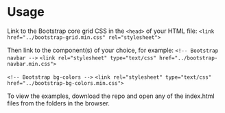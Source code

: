 # Usage
Link to the Bootstrap core grid CSS in the `<head>` of your HTML file:
`<link href="../bootstrap-grid.min.css" rel="stylesheet">`

Then link to the component(s) of your choice, for example:
`<!-- Bootstrap navbar -->`
`<link rel="stylesheet" type="text/css" href="../bootstrap-navbar.min.css">` 

`<!-- Bootstrap bg-colors -->`
`<link rel="stylesheet" type="text/css" href="../bootstrap-bg-colors.min.css">`

To view the examples, download the repo and open any of the index.html files from the folders in the browser. 